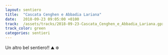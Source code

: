 ```yaml
---
layout: sentiero
title:  "Cascata Cenghen e Abbadia Lariana"
date:   2018-09-23 09:05:00 +0100
track:  /assets/tracks/2018-09-23-Cascata_Cenghen_e_Abbadia_Lariana.gpx
track_color: green
categories: sentieri
---
```


Un altro bel sentiero!! :mountain: :snowflake: